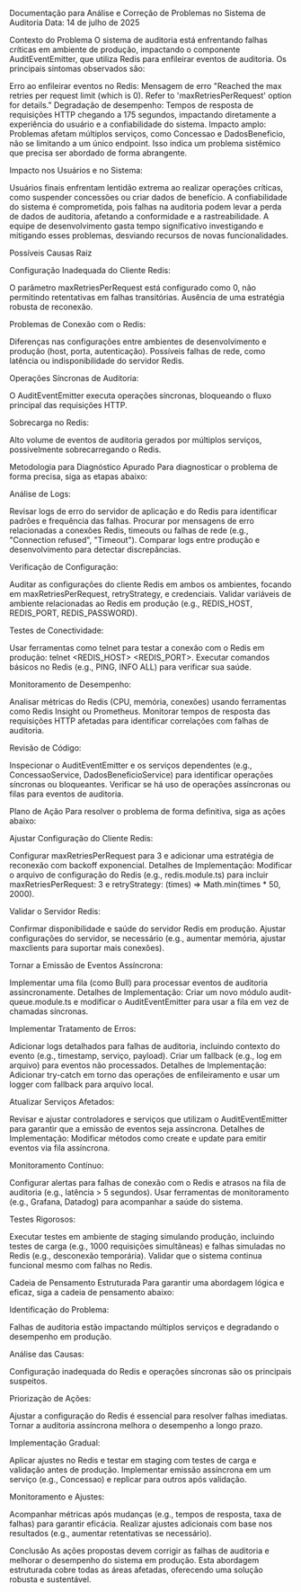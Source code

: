 Documentação para Análise e Correção de Problemas no Sistema de Auditoria
Data: 14 de julho de 2025

Contexto do Problema
O sistema de auditoria está enfrentando falhas críticas em ambiente de produção, impactando o componente AuditEventEmitter, que utiliza Redis para enfileirar eventos de auditoria. Os principais sintomas observados são:

Erro ao enfileirar eventos no Redis: Mensagem de erro "Reached the max retries per request limit (which is 0). Refer to 'maxRetriesPerRequest' option for details."
Degradação de desempenho: Tempos de resposta de requisições HTTP chegando a 175 segundos, impactando diretamente a experiência do usuário e a confiabilidade do sistema.
Impacto amplo: Problemas afetam múltiplos serviços, como Concessao e DadosBeneficio, não se limitando a um único endpoint. Isso indica um problema sistêmico que precisa ser abordado de forma abrangente.

Impacto nos Usuários e no Sistema:

Usuários finais enfrentam lentidão extrema ao realizar operações críticas, como suspender concessões ou criar dados de benefício.
A confiabilidade do sistema é comprometida, pois falhas na auditoria podem levar a perda de dados de auditoria, afetando a conformidade e a rastreabilidade.
A equipe de desenvolvimento gasta tempo significativo investigando e mitigando esses problemas, desviando recursos de novas funcionalidades.


Possíveis Causas Raiz

Configuração Inadequada do Cliente Redis:

O parâmetro maxRetriesPerRequest está configurado como 0, não permitindo retentativas em falhas transitórias.
Ausência de uma estratégia robusta de reconexão.


Problemas de Conexão com o Redis:

Diferenças nas configurações entre ambientes de desenvolvimento e produção (host, porta, autenticação).
Possíveis falhas de rede, como latência ou indisponibilidade do servidor Redis.


Operações Síncronas de Auditoria:

O AuditEventEmitter executa operações síncronas, bloqueando o fluxo principal das requisições HTTP.


Sobrecarga no Redis:

Alto volume de eventos de auditoria gerados por múltiplos serviços, possivelmente sobrecarregando o Redis.




Metodologia para Diagnóstico Apurado
Para diagnosticar o problema de forma precisa, siga as etapas abaixo:

Análise de Logs:

Revisar logs de erro do servidor de aplicação e do Redis para identificar padrões e frequência das falhas.
Procurar por mensagens de erro relacionadas a conexões Redis, timeouts ou falhas de rede (e.g., "Connection refused", "Timeout").
Comparar logs entre produção e desenvolvimento para detectar discrepâncias.


Verificação de Configuração:

Auditar as configurações do cliente Redis em ambos os ambientes, focando em maxRetriesPerRequest, retryStrategy, e credenciais.
Validar variáveis de ambiente relacionadas ao Redis em produção (e.g., REDIS_HOST, REDIS_PORT, REDIS_PASSWORD).


Testes de Conectividade:

Usar ferramentas como telnet para testar a conexão com o Redis em produção: telnet <REDIS_HOST> <REDIS_PORT>.
Executar comandos básicos no Redis (e.g., PING, INFO ALL) para verificar sua saúde.


Monitoramento de Desempenho:

Analisar métricas do Redis (CPU, memória, conexões) usando ferramentas como Redis Insight ou Prometheus.
Monitorar tempos de resposta das requisições HTTP afetadas para identificar correlações com falhas de auditoria.


Revisão de Código:

Inspecionar o AuditEventEmitter e os serviços dependentes (e.g., ConcessaoService, DadosBeneficioService) para identificar operações síncronas ou bloqueantes.
Verificar se há uso de operações assíncronas ou filas para eventos de auditoria.




Plano de Ação
Para resolver o problema de forma definitiva, siga as ações abaixo:

Ajustar Configuração do Cliente Redis:

Configurar maxRetriesPerRequest para 3 e adicionar uma estratégia de reconexão com backoff exponencial.
Detalhes de Implementação: Modificar o arquivo de configuração do Redis (e.g., redis.module.ts) para incluir maxRetriesPerRequest: 3 e retryStrategy: (times) => Math.min(times * 50, 2000).


Validar o Servidor Redis:

Confirmar disponibilidade e saúde do servidor Redis em produção.
Ajustar configurações do servidor, se necessário (e.g., aumentar memória, ajustar maxclients para suportar mais conexões).


Tornar a Emissão de Eventos Assíncrona:

Implementar uma fila (como Bull) para processar eventos de auditoria assincronamente.
Detalhes de Implementação: Criar um novo módulo audit-queue.module.ts e modificar o AuditEventEmitter para usar a fila em vez de chamadas síncronas.


Implementar Tratamento de Erros:

Adicionar logs detalhados para falhas de auditoria, incluindo contexto do evento (e.g., timestamp, serviço, payload).
Criar um fallback (e.g., log em arquivo) para eventos não processados.
Detalhes de Implementação: Adicionar try-catch em torno das operações de enfileiramento e usar um logger com fallback para arquivo local.


Atualizar Serviços Afetados:

Revisar e ajustar controladores e serviços que utilizam o AuditEventEmitter para garantir que a emissão de eventos seja assíncrona.
Detalhes de Implementação: Modificar métodos como create e update para emitir eventos via fila assíncrona.


Monitoramento Contínuo:

Configurar alertas para falhas de conexão com o Redis e atrasos na fila de auditoria (e.g., latência > 5 segundos).
Usar ferramentas de monitoramento (e.g., Grafana, Datadog) para acompanhar a saúde do sistema.


Testes Rigorosos:

Executar testes em ambiente de staging simulando produção, incluindo testes de carga (e.g., 1000 requisições simultâneas) e falhas simuladas no Redis (e.g., desconexão temporária).
Validar que o sistema continua funcional mesmo com falhas no Redis.




Cadeia de Pensamento Estruturada
Para garantir uma abordagem lógica e eficaz, siga a cadeia de pensamento abaixo:

Identificação do Problema:

Falhas de auditoria estão impactando múltiplos serviços e degradando o desempenho em produção.


Análise das Causas:

Configuração inadequada do Redis e operações síncronas são os principais suspeitos.


Priorização de Ações:

Ajustar a configuração do Redis é essencial para resolver falhas imediatas.
Tornar a auditoria assíncrona melhora o desempenho a longo prazo.


Implementação Gradual:

Aplicar ajustes no Redis e testar em staging com testes de carga e validação antes de produção.
Implementar emissão assíncrona em um serviço (e.g., Concessao) e replicar para outros após validação.


Monitoramento e Ajustes:

Acompanhar métricas após mudanças (e.g., tempos de resposta, taxa de falhas) para garantir eficácia.
Realizar ajustes adicionais com base nos resultados (e.g., aumentar retentativas se necessário).




Conclusão
As ações propostas devem corrigir as falhas de auditoria e melhorar o desempenho do sistema em produção. Esta abordagem estruturada cobre todas as áreas afetadas, oferecendo uma solução robusta e sustentável.